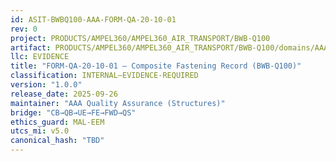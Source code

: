 ```yaml
---
id: ASIT-BWBQ100-AAA-FORM-QA-20-10-01
rev: 0
project: PRODUCTS/AMPEL360/AMPEL360_AIR_TRANSPORT/BWB-Q100
artifact: PRODUCTS/AMPEL360/AMPEL360_AIR_TRANSPORT/BWB-Q100/domains/AAA/ata/20/20-10_Structural_Practices/forms/FORM-QA-20-10-01_CompositeFasteningRecord.md
llc: EVIDENCE
title: "FORM-QA-20-10-01 — Composite Fastening Record (BWB-Q100)"
classification: INTERNAL–EVIDENCE-REQUIRED
version: "1.0.0"
release_date: 2025-09-26
maintainer: "AAA Quality Assurance (Structures)"
bridge: "CB→QB→UE→FE→FWD→QS"
ethics_guard: MAL-EEM
utcs_mi: v5.0
canonical_hash: "TBD"
---
```

